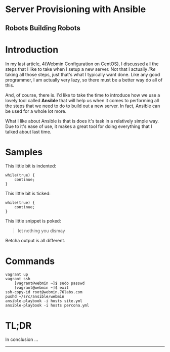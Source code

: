 Server Provisioning with Ansible 
===

## Robots Building Robots


# Introduction

In my last article, [4](Webmin Configuration on CentOS), I discussed all the steps that I like to take when I setup a new server.
Not that I actually *like* taking all those steps, just that's what I typically want done.
Like any good programmer, I am actually very lazy, so there must be a better way do all of this.

And, of course, there is.
I'd like to take the time to introduce how we use a lovely tool called **Ansible** that will help us when it comes to performing all the steps that we need to do to build out a new server.
In fact, Ansible can be used for a whole lot more.

What I like about Ansible is that is does it's task in a relatively simple way.
Due to it's ease of use, it makes a great tool for doing everything that I talked about last time.

# Samples

This little bit is indented:

	while(true) {
		continue;
	}


This little bit is ticked:

```
while(true) {
	continue;
}
```

This little snippet is poked:

> let nothing you dismay

Betcha output is all different.

# Commands

	vagrant up
	vagrant ssh
		[vagrant@webmin ~]$ sudo passwd
		[vagrant@webmin ~]$ exit
	ssh-copy-id root@webmin.76labs.com
	pushd ~/src/ansible/webmin
	ansible-playbook -i hosts site.yml
	ansible-playbook -i hosts percona.yml

# TL;DR

In conclusion ...

---
[1]:http://wiki.centos.org/Manuals/ReleaseNotes/CentOS6.4 "CentOS 6.4"
[2]:http://www.virtualmin.com/documentation "VirtualMin"
[3]:http://www.webmin.com
[4]:http://76design.com/provision-webmin-centos
